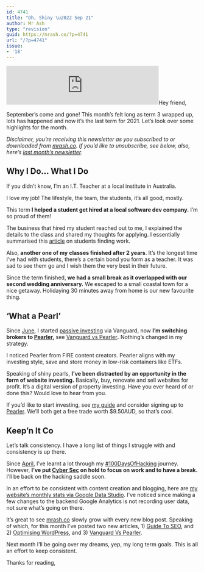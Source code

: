 ```yaml
---
id: 4741
title: "Oh, Shiny \u2022 Sep 21"
author: Mr Ash
type: "revision"
guid: https://mrash.co/?p=4741
url: "/?p=4741"
issue:
- '18'
---
```


<iframe frameborder="0" height="102px" loading="lazy" scrolling="no" src="https://anchor.fm/mrashleyball/embed/episodes/Oh--Shiny-----Sep-21-e181f28" width="400px"></iframe>Hey friend,

September’s come and gone! This month’s felt long as term 3 wrapped up, lots has happened and now it’s the last term for 2021. Let’s look over some highlights for the month.

*Disclaimer, you’re receiving this newsletter as you subscribed to or downloaded from [mrash.co](http://mrash.co). If you’d like to unsubscribe, see below, also, here’s [last month’s newsletter](https://mrash.co/letter/buckets-august-2021/).*

## Why I Do… What I Do

If you didn’t know, I’m an I.T. Teacher at a local institute in Australia.

I love my job! The lifestyle, the team, the students, it’s all good, mostly.

This term **I helped a student get hired at a local software dev company.** I’m so proud of them!

The business that hired my student reached out to me, I explained the details to the class and shared my thoughts for applying. I essentially summarised this [article](https://mrash.co/a-students-guide-to-working-in-2021/) on students finding work.

Also, **another one of my** **classes finished after 2 years**. It’s the longest time I’ve had with students, there’s a certain bond you form as a teacher. It was sad to see them go and I wish them the very best in their future.

Since the term finished, **we had a small break as it overlapped with our second wedding anniversary.** We escaped to a small coastal town for a nice getaway. Holidaying 30 minutes away from home is our new favourite thing.

## ‘What a Pearl’

Since [June](https://mrash.co/letter/may-july-21-16/), I started [passive investing](https://mrash.co/beginners-guide-to-investment-income-tax-super-stocks/) via Vanguard, now **I’m switching brokers to [Pearler](https://go.mrash.co/pearler),** see [Vanguard vs Pearler](https://mrash.co/vanguard-vs-pearler-best-aussie-fire-broker/)**.** Nothing’s changed in my strategy.

I noticed Pearler from FIRE content creators. Pearler aligns with my investing style, save and store money in low-risk containers like ETFs.

Speaking of shiny pearls, **I’ve been distracted by an opportunity in the form of website investing.** Basically, buy, renovate and sell websites for profit. It’s a digital version of property investing. Have you ever heard of or done this? Would love to hear from you.

If you’d like to start investing, see [my guide](https://mrash.co/beginners-guide-to-investment-income-tax-super-stocks/) and consider signing up to [Pearler](https://go.mrash.co/pearler). We’ll both get a free trade worth $9.50AUD, so that’s cool.

## Keep’n It Co

Let’s talk consistency. I have a long list of things I struggle with and consistency is up there.

Since [April](https://mrash.co/letter/its-me-again/), I’ve learnt a lot through my [\#100DaysOfHacking](https://mrash.co/100daysofhacking/) journey. However, **I’ve put [Cyber Sec](https://mrash.co/starting-out-in-cyber-security/) on hold to focus on work and to have a break.** I’ll be back on the hacking saddle soon.

In an effort to be consistent with content creation and blogging, here are [my website’s monthly stats via Google Data Studio](https://datastudio.google.com/s/vnY0yVATVa4). I’ve noticed since making a few changes to the backend Google Analytics is not recording user data, not sure what’s going on there.

It’s great to see [mrash.co](http://mrash.co) slowly grow with every new blog post. Speaking of which, for this month I’ve posted two new articles, 1) [Guide To SEO](https://mrash.co/guide-to-seo-ultimate-beginners-guide-for-seo/), and 2) [Optimising WordPress](https://mrash.co/optimize-wordpress-speed-how-to-load-wordpress-fast/), and 3) [Vanguard Vs Pearler](https://mrash.co/vanguard-vs-pearler-best-aussie-fire-broker/).

Next month I’ll be going over my dreams, yep, my long term goals. This is all an effort to keep consistent.

Thanks for reading,